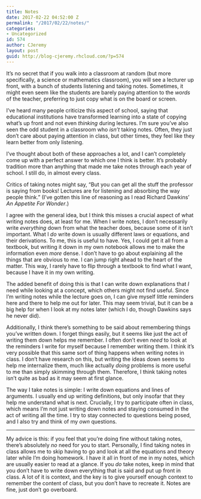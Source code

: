```yaml
---
title: Notes
date: 2017-02-22 04:52:00 Z
permalink: "/2017/02/22/notes/"
categories:
- Uncategorized
id: 574
author: CJeremy
layout: post
guid: http://blog-cjeremy.rhcloud.com/?p=574
---
```


It&#8217;s no secret that if you walk into a classroom at random (but more specifically, a science or mathematics classroom), you will see a lecturer up front, with a bunch of students listening and taking notes. Sometimes, it might even seem like the students are barely paying attention to the _words_ of the teacher, preferring to just copy what is on the board or screen.

I&#8217;ve heard many people criticize this aspect of school, saying that educational institutions have transformed learning into a state of copying what&#8217;s up front and not even _thinking_ during lectures. I&#8217;m sure you&#8217;ve also seen the odd student in a classroom who _isn&#8217;t_ taking notes. Often, they just don&#8217;t care about paying attention in class, but other times, they feel like they learn better from only listening.

I&#8217;ve thought about both of these approaches a lot, and I can&#8217;t completely come up with a perfect answer to which one I think is better. It&#8217;s probably tradition more than anything that made me take notes through each year of school. I still do, in almost every class.

Critics of taking notes might say, &#8220;But you can get all the stuff the professor is saying from books! Lectures are for listening and absorbing the way people think.&#8221; (I&#8217;ve gotten this line of reasoning as I read Richard Dawkins&#8217; _An Appetite For Wonder_.)

I agree with the general idea, but I think this misses a crucial aspect of what writing notes does, at least for me. When I write notes, I don&#8217;t necessarily write _everything_ down from what the teacher does, because some of it isn&#8217;t important. What I _do_ write down is usually different laws or equations, and their derivations. To me, this is useful to have. Yes, I could get it all from a textbook, but writing it down in my own notebook allows me to make the information even _more_ dense. I don&#8217;t have to go about explaining all the things that are obvious to me. I can jump right ahead to the heart of the matter. This way, I rarely have to flip through a textbook to find what I want, because I have it in my own writing.

The added benefit of doing this is that I can write down explanations that _I_ need while looking at a concept, which others might not find useful. Since I&#8217;m writing notes while the lecture goes on, I can give myself little reminders here and there to help me out for later. This may seem trivial, but it can be a big help for when I look at my notes later (which I do, though Dawkins says he never did).

Additionally, I think there&#8217;s something to be said about remembering things you&#8217;ve written down. I forget things easily, but it seems like just the act of writing them down helps me remember. I often don&#8217;t even _need_ to look at the reminders I write for myself because I remember writing them. I think it&#8217;s very possible that this same sort of thing happens when writing notes in class. I don&#8217;t have research on this, but writing the ideas down seems to help me internalize them, much like actually _doing_ problems is more useful to me than simply skimming through them. Therefore, I think taking notes isn&#8217;t quite as bad as it may seem at first glance.

The way I take notes is simple: I write down equations and lines of arguments. I usually end up writing definitions, but only insofar that they help me understand what is next. Crucially, I try to participate often in class, which means I&#8217;m not just writing down notes and staying consumed in the act of writing all the time. I try to stay connected to questions being posed, and I also try and think of my _own_ questions.

* * *

My advice is this: if you feel that you&#8217;re doing fine without taking notes, there&#8217;s absolutely _no_ need for you to start. Personally, I find taking notes in class allows me to skip having to go and look at all the equations and theory later while I&#8217;m doing homework. I have it all in front of me in my notes, which are usually easier to read at a glance. If you _do_ take notes, keep in mind that you don&#8217;t have to write down everything that is said and put up front in class. A lot of it is context, and the key is to give yourself enough context to remember the content of class, but you don&#8217;t have to recreate it. Notes are fine, just don&#8217;t go overboard.